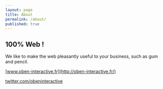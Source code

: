 ```yaml
---
layout: page
title: About
permalink: /about/
published: true
---
```


## 100% Web !


We like to make the web pleasantly useful to your business, such as gum and pencil.



[www.oben-interactive.fr](http://oben-interactive.fr/)

[twitter.com/obeninteractive](https://twitter.com/obeninteractive  "oben interactive twitter")
